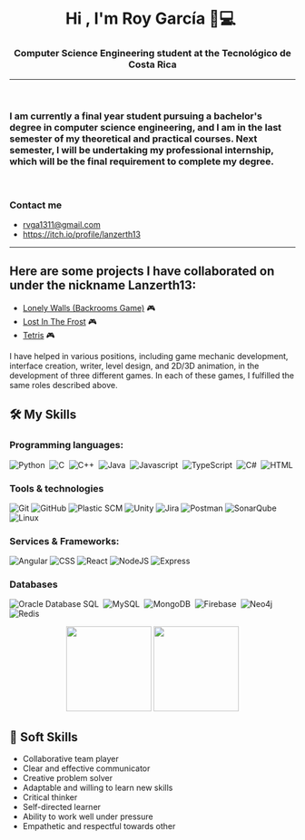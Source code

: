 <h1 align="center">Hi , I'm Roy García 👋💻 <img height="40"</h1>
<h3 align="center">Computer Science Engineering student at the Tecnológico de Costa Rica</h3>

-------------------
&emsp;
<h3 align="left">I am currently a final year student pursuing a bachelor's degree in computer science engineering, and I am in the last semester of my theoretical and practical courses. Next semester, I will be undertaking my professional internship, which will be the final requirement to complete my degree.</h3>
&emsp;
  
### Contact me
+ rvga1311@gmail.com
+ https://itch.io/profile/lanzerth13


-------------------
  
## Here are some projects I have collaborated on under the nickname Lanzerth13:
+ [Lonely Walls (Backrooms Game)](https://juuzou13.itch.io/lonely-walls) :video_game:
+ [Lost In The Frost](https://juuzou13.itch.io/lostinthefrost) :video_game:
+ [Tetris](https://lanzerth13.itch.io/tetris) :video_game:
  
I have helped in various positions, including game mechanic development, interface creation, writer, level design, and 2D/3D animation, in the development of three different games. In each of these games, I fulfilled the same roles described above.

## 🛠️ My Skills
### Programming languages:
![Python](https://img.shields.io/badge/-Python-05122A?style=flat&logo=python)&nbsp;
![C](https://img.shields.io/badge/C-00599C?style=flat&logo=c&logoColor=white)&nbsp;
![C++](https://img.shields.io/badge/-C++-05122A?style=flat&logo=C%2B%2B&logoColor=00599C)&nbsp;
![Java](https://img.shields.io/badge/Java-%23150458.svg?style=flat&logo=java&logoColor=orange)&nbsp;
![Javascript](https://img.shields.io/badge/JavaScript-F7DF1E?style=flat&logo=javascript&logoColor=black)&nbsp;
![TypeScript](https://img.shields.io/badge/TypeScript-007ACC?style=flat&logo=typescript&logoColor=white)&nbsp;
![C#](https://img.shields.io/badge/C%23-239120?style=flat&logo=c-sharp&logoColor=white)&nbsp;
![HTML](https://img.shields.io/badge/-HTML-E34F26?style=flat&logo=html5&logoColor=white)

### Tools & technologies
![Git](https://img.shields.io/badge/-Git-black?style=flat-square&logo=git)
![GitHub](https://img.shields.io/badge/-GitHub-181717?style=flat-square&logo=github)
![Plastic SCM](https://img.shields.io/badge/Plastic%20SCM-5849BE?style=flat&logo=plasticscm&logoColor=white&color=orange)
![Unity](https://img.shields.io/badge/-Unity-000000?style=flat&logo=unity&logoColor=white)
![Jira](https://img.shields.io/badge/Jira-0052CC?style=flat&logo=jira&logoColor=white)
![Postman](https://img.shields.io/badge/Postman-FF6C37?style=flat&logo=postman&logoColor=white)
![SonarQube](https://img.shields.io/badge/SonarQube-4E9BCD?style=flat&logo=sonarqube&logoColor=white)
![Linux](https://img.shields.io/badge/Linux-FCC624?style=flat&logo=linux&logoColor=black)

### Services & Frameworks:
![Angular](https://img.shields.io/badge/-Angular-DD0031?style=flat&logo=angular&logoColor=white)
![CSS](https://img.shields.io/badge/-CSS-1572B6?style=flat&logo=css3&logoColor=white)
![React](https://img.shields.io/badge/-React-61DAFB?style=flat&logo=react&logoColor=black)
![NodeJS](https://img.shields.io/badge/-NodeJS-339933?style=flat&logo=node.js&logoColor=white)
![Express](https://img.shields.io/badge/Express-000000?style=flat&logo=express&logoColor=white)


### Databases
![Oracle Database SQL](https://img.shields.io/badge/Oracle_SQL-F80000?style=flat&logo=oracle&logoColor=white)&nbsp;
![MySQL](https://img.shields.io/badge/MySQL-4479A1?style=flat&logo=mysql&logoColor=white)&nbsp;
![MongoDB](https://img.shields.io/badge/MongoDB-4EA94B?style=flat&logo=mongodb&logoColor=white)&nbsp;
![Firebase](https://img.shields.io/badge/Firebase-FFCA28?style=flat&logo=firebase&logoColor=black)&nbsp;
![Neo4j](https://img.shields.io/badge/Neo4j-008CC1?style=flat&logo=neo4j&logoColor=white)&nbsp;
![Redis](https://img.shields.io/badge/Redis-DC382D?style=flat&logo=redis&logoColor=white)&nbsp;
  
 <p align= "center">
  <img height= "150" src="https://github-readme-stats.vercel.app/api?username=rvga1311&theme=react&show_icons=true&include_all_commits=true" />
  <img height= "150" src="https://github-readme-stats.vercel.app/api/top-langs/?username=rvga1311&theme=react&layout=compact&exclude_repo=rvga1311,HomePal&langs_count=7" />
</p>



## 🤝 Soft Skills
+ Collaborative team player
+ Clear and effective communicator
+ Creative problem solver
+ Adaptable and willing to learn new skills
+ Critical thinker
+ Self-directed learner
+ Ability to work well under pressure
+ Empathetic and respectful towards other
